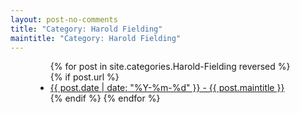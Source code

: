 ```yaml
---
layout: post-no-comments
title: "Category: Harold Fielding"
maintitle: "Category: Harold Fielding"
---
```


<figure class="fig3">
<div class="CardLayout">
<div class="CardItem">
<ul>
  {% for post in site.categories.Harold-Fielding reversed %}
    {% if post.url %}
        <li><a href="{{ post.url }}">{{ post.date | date: "%Y-%m-%d" }} - {{ post.maintitle }}</a></li>
    {% endif %}
  {% endfor %}
</ul>
</div>
</div>
</figure>
